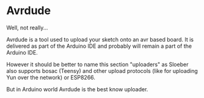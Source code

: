 Avrdude
=======

Well, not really...

Avrdude is a tool used to upload your sketch onto an avr based board. It is delivered as part of the Arduino IDE and probably will remain a part of the Arduino IDE.

However it should be better to name this section "uploaders" as Sloeber also supports bosac (Teensy) and other upload protocols (like for uploading Yun over the network) or ESP8266.

But in Arduino world Avrdude is the best know uploader.
